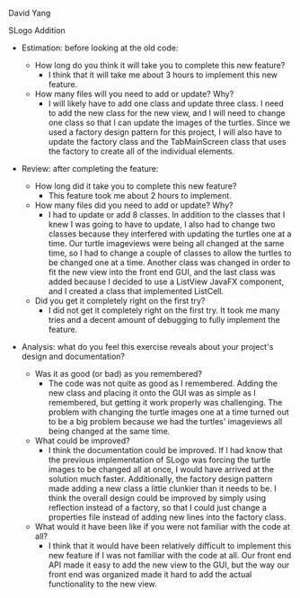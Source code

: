 David Yang

SLogo Addition


* Estimation: before looking at the old code:
	* How long do you think it will take you to complete this new feature?
		* I think that it will take me about 3 hours to implement this new feature.
	* How many files will you need to add or update? Why?
		* I will likely have to add one class and update three class. I need to add the new class for the new view, and I will need to change one class so that I can update the images of the turtles. Since we used a factory design pattern for this project, I will also have to update the factory class and the TabMainScreen class that uses the factory to create all of the individual elements.

* Review: after completing the feature:
	* How long did it take you to complete this new feature?
		* This feature took me about 2 hours to implement.
	* How many files did you need to add or update? Why?
		* I had to update or add 8 classes. In addition to the classes that I knew I was going to have to update, I also had to change two classes because they interfered with updating the turtles one at a time. Our turtle imageviews were being all changed at the same time, so I had to change a couple of classes to allow the turtles to be changed one at a time. Another class was changed in order to fit the new view into the front end GUI, and the last class was added because I decided to use a ListView JavaFX component, and I created a class that implemented ListCell. 
	* Did you get it completely right on the first try?
		* I did not get it completely right on the first try. It took me many tries and a decent amount of debugging to fully implement the feature.

* Analysis: what do you feel this exercise reveals about your project's design and documentation?
	* Was it as good (or bad) as you remembered?
		* The code was not quite as good as I remembered. Adding the new class and placing it onto the GUI was as simple as I remembered, but getting it work properly was challenging. The problem with changing the turtle images one at a time turned out to be a big problem because we had the turtles' imageviews all being changed at the same time.
	* What could be improved?
		* I think the documentation could be improved. If I had know that the previous implementation of SLogo was forcing the turtle images to be changed all at once, I would have arrived at the solution much faster. Additionally, the factory design pattern made adding a new class a little clunkier than it needs to be. I think the overall design could be improved by simply using reflection instead of a factory, so that I could just change a properties file instead of adding new lines into the factory class. 
	* What would it have been like if you were not familiar with the code at all?
		* I think that it would have been relatively difficult to implement this new feature if I was not familiar with the code at all. Our front end API made it easy to add the new view to the GUI, but the way our front end was organized made it hard to add the actual functionality to the new view. 

